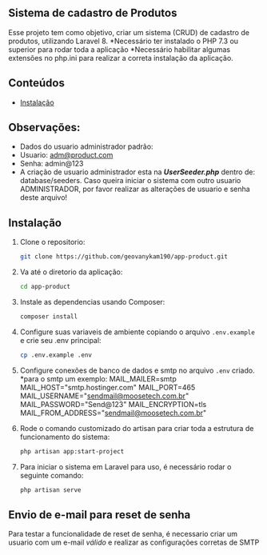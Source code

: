 ## Sistema de cadastro de Produtos

Esse projeto tem como objetivo, criar um sistema (CRUD) de cadastro de produtos, utilizando Laravel 8.
*Necessário ter instalado o PHP 7.3 ou superior para rodar toda a aplicação
*Necessário habilitar algumas extensões no php.ini para realizar a correta instalação da aplicação.

## Conteúdos
- [Instalação](#Instalação)

## Observações:
- Dados do usuario administrador padrão:
- Usuario: adm@product.com
- Senha: admin@123
- A criação de usuario administrador esta na ***UserSeeder.php*** dentro de: database/seeders. Caso queira iniciar o sistema com outro usuario ADMINISTRADOR, por favor realizar as alterações de usuario e senha deste arquivo!


## Instalação

1. Clone o repositorio:
   ```bash
   git clone https://github.com/geovanykam190/app-product.git
    ```

2. Va até o diretorio da aplicação:
    ```bash
    cd app-product
    ```

3. Instale as dependencias usando Composer:
   ```bash
   composer install
    ```

4. Configure suas variaveis de ambiente copiando o arquivo `.env.example` e crie seu .env principal:
   ```bash
   cp .env.example .env
    ```

5. Configure conexões de banco de dados e smtp no arquivo `.env` criado.
    *para o smtp um exemplo:
    MAIL_MAILER=smtp
    MAIL_HOST="smtp.hostinger.com"
    MAIL_PORT=465
    MAIL_USERNAME="sendmail@moosetech.com.br"
    MAIL_PASSWORD="Send@123"
    MAIL_ENCRYPTION=tls
    MAIL_FROM_ADDRESS="sendmail@moosetech.com.br"

6. Rode o comando customizado do artisan para criar toda a estrutura de funcionamento do sistema:
    ```bash
    php artisan app:start-project
    ```
  
7. Para iniciar o sistema em Laravel para uso, é necessário rodar o seguinte comando:
   ```bash
   php artisan serve
    ```


## Envio de e-mail para reset de senha
Para testar a funcionalidade de reset de senha, é necessario criar um usuario com um e-mail *válido* e realizar as configurações corretas de SMTP
